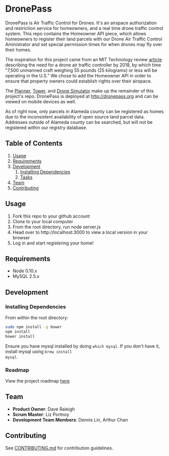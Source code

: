 # DronePass

DronePass is Air Traffic Control for Drones. It's an airspace authorization and restriction service for homeowners, and a real time drone traffic control system. This repo contains the Homeowner API piece, which allows homeowners to register their land parcels with our Drone Air Traffic Control Aministrator and set special permission times for when drones may fly over their homes. 

The inspiration for this project came from an MIT Technology review [article](http://www.technologyreview.com/news/531811/air-traffic-control-for-drones/) describing the need for a drone air traffic controller by 2018, by which time "7,500 unmanned craft weighing 55 pounds (25 kilograms) or less will be operating in the U.S." We chose to add the Homeowner API in order to ensure that property owners could establish rights over their airspace.

The [Planner](https://github.com/codestork/dronePass-Planner), [Tower](https://github.com/codestork/dronePass-Tower), and [Drone Simulator](https://github.com/codestork/dronePass-DroneSim) make up the remainder of this project's repo. DronePass is deployed at http://dronepass.org and can be viewed on mobile devices as well.

As of right now, only parcels in Alameda county can be registered as homes due to the inconsistent availability of open source land parcel data. Addresses outside of Alameda county can be searched, but will not be registered within our registry database.


## Table of Contents

1. [Usage](#Usage)
1. [Requirements](#requirements)
1. [Development](#development)
    1. [Installing Dependencies](#installing-dependencies)
    1. [Tasks](#tasks)
1. [Team](#team)
1. [Contributing](#contributing)

## Usage

1. Fork this repo to your github account
2. Clone to your local computer
3. From the root directory, run node server.js
4. Head over to http://localhost:3000 to view a local version in your browser
5. Log in and start registering your home!

## Requirements

- Node 0.10.x
- MySQL 2.5.x

## Development

### Installing Dependencies

From within the root directory:

```sh
sudo npm install -g bower
npm install
bower install
```
Ensure you have mysql installed by doing <code>which mysql</code>. If you don't have it, install mysql using <code>brew install mysql</code>.

### Roadmap

View the project roadmap [here](https://github.com/codestork/dronePass-Client/issues)

## Team

  - __Product Owner__: Dave Raleigh
  - __Scrum Master__: Liz Portnoy
  - __Development Team Members__: Dennis Lin, Arthur Chan

## Contributing

See [CONTRIBUTING.md](CONTRIBUTING.md) for contribution guidelines.
